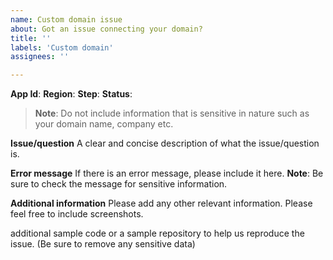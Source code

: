 ```yaml
---
name: Custom domain issue
about: Got an issue connecting your domain?
title: ''
labels: 'Custom domain'
assignees: ''

---
```


**App Id**:
**Region**:
**Step**:
**Status**:

>**Note**: Do not include information that is sensitive in nature such as your domain name, company etc.

**Issue/question**
A clear and concise description of what the issue/question is.

**Error message**
If there is an error message, please include it here. 
**Note**: Be sure to check the message for sensitive information. 

**Additional information**
Please add any other relevant information. Please feel free to include screenshots.

 additional sample code or a sample repository to help us reproduce the issue. (Be sure to remove any sensitive data)

